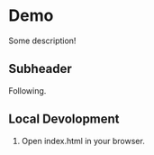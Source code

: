 # Demo

Some description!

## Subheader

Following.

## Local Devolopment

1. Open index.html in your browser.
